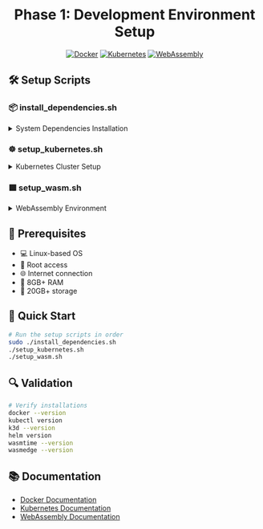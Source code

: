 <div align="center">
  <h1>Phase 1: Development Environment Setup</h1>

  [![Docker](https://img.shields.io/badge/docker-%230db7ed.svg?style=flat&logo=docker&logoColor=white)](https://www.docker.com/)
  [![Kubernetes](https://img.shields.io/badge/kubernetes-%23326ce5.svg?style=flat&logo=kubernetes&logoColor=white)](https://kubernetes.io/)
  [![WebAssembly](https://img.shields.io/badge/webassembly-654FF0.svg?style=flat&logo=webassembly&logoColor=white)](https://webassembly.org/)
</div>

## 🛠️ Setup Scripts

### 📦 install_dependencies.sh
<details>
<summary>System Dependencies Installation</summary>

- 🐋 Docker Engine
- ☸️ kubectl
- 🚢 k3d
- ⎈ Helm
- 🔧 Build essentials
</details>

### ☸️ setup_kubernetes.sh
<details>
<summary>Kubernetes Cluster Setup</summary>

- 🔄 k3d cluster creation
- 📊 Prometheus monitoring
- 📈 Grafana dashboards
- 🔍 Health checks
</details>

### 🟪 setup_wasm.sh
<details>
<summary>WebAssembly Environment</summary>

- 🔮 Wasmtime runtime
- 🌐 WasmEdge setup
- 🛠️ WASI SDK
- ✅ Environment validation
</details>

## 📝 Prerequisites
- 💻 Linux-based OS
- 🔑 Root access
- 🌐 Internet connection
- 💾 8GB+ RAM
- 💽 20GB+ storage

## 🚀 Quick Start
```bash
# Run the setup scripts in order
sudo ./install_dependencies.sh
./setup_kubernetes.sh
./setup_wasm.sh
```

## 🔍 Validation
```bash
# Verify installations
docker --version
kubectl version
k3d --version
helm version
wasmtime --version
wasmedge --version
```

## 📚 Documentation
- [Docker Documentation](https://docs.docker.com/)
- [Kubernetes Documentation](https://kubernetes.io/docs/)
- [WebAssembly Documentation](https://webassembly.org/)
